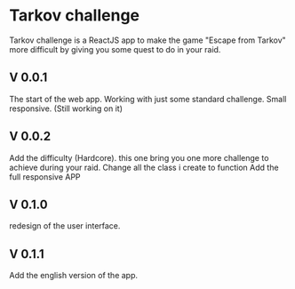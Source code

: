 # Tarkov challenge

Tarkov challenge is a ReactJS app to make the game "Escape from Tarkov" more difficult by giving you some quest to do in your raid.

## V 0.0.1

The start of the web app. Working with just some standard challenge.
Small responsive. (Still working on it)


## V 0.0.2

Add the difficulty (Hardcore). this one bring you one more challenge to achieve during your raid.
Change all the class i create to function
Add the full responsive APP

## V 0.1.0

redesign of the user interface.

## V 0.1.1

Add the english version of the app. 
